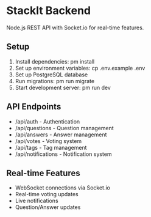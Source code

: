 # StackIt Backend

Node.js REST API with Socket.io for real-time features.

## Setup
1. Install dependencies: 
pm install
2. Set up environment variables: cp .env.example .env
3. Set up PostgreSQL database
4. Run migrations: 
pm run migrate
5. Start development server: 
pm run dev

## API Endpoints
- /api/auth - Authentication
- /api/questions - Question management
- /api/answers - Answer management
- /api/votes - Voting system
- /api/tags - Tag management
- /api/notifications - Notification system

## Real-time Features
- WebSocket connections via Socket.io
- Real-time voting updates
- Live notifications
- Question/Answer updates
